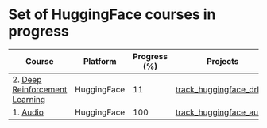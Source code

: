 # Set of HuggingFace courses in progress


| Course | Platform | Progress (%) | Projects | Certificate | Year |
| --- | --- | --- | --- | --- | --- |
| 2. [Deep Reinforcement Learning](https://huggingface.co/learn/deep-rl-course/unit0/introduction) | HuggingFace | 11 | [track_huggingface_drl](https://github.com/jaymanvirk/track_huggingface_drl) |  |  |
| 1. [Audio](https://huggingface.co/learn/audio-course/chapter0/introduction) | HuggingFace | 100 | [track_huggingface_audio](https://github.com/jaymanvirk/track_huggingface_audio) |[Link](https://cdn-uploads.huggingface.co/production/uploads/noauth/sKn5f5kQgxDvyaIvFs5VW.png) | 2024 |
